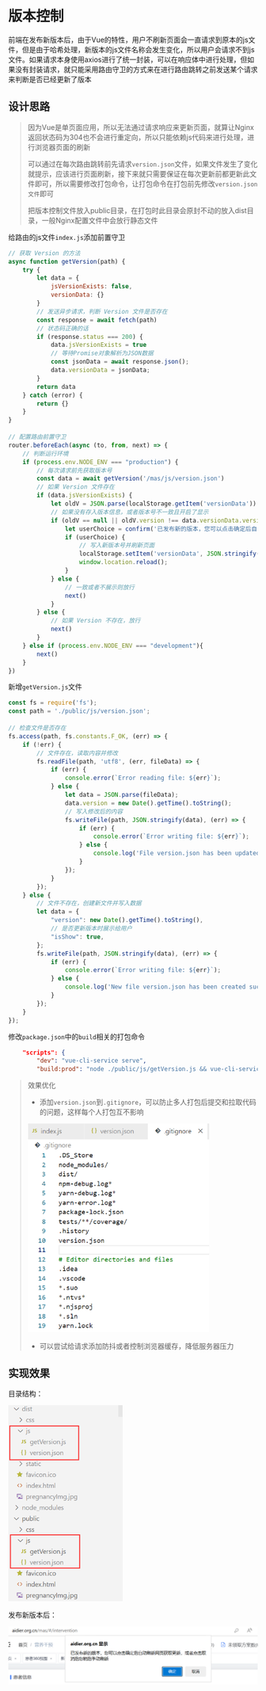 # 版本控制

前端在发布新版本后，由于Vue的特性，用户不刷新页面会一直请求到原本的js文件，但是由于哈希处理，新版本的js文件名称会发生变化，所以用户会请求不到js文件。如果请求本身使用axios进行了统一封装，可以在响应体中进行处理，但如果没有封装请求，就只能采用路由守卫的方式来在进行路由跳转之前发送某个请求来判断是否已经更新了版本

## 设计思路

> 因为Vue是单页面应用，所以无法通过请求响应来更新页面，就算让Nginx返回状态码为304也不会进行重定向，所以只能依赖js代码来进行处理，进行浏览器页面的刷新
>
> 可以通过在每次路由跳转前先请求`version.json`文件，如果文件发生了变化就提示，应该进行页面刷新，接下来就只需要保证在每次更新前都更新此文件即可，所以需要修改打包命令，让打包命令在打包前先修改`version.json文件`即可
>
> 把版本控制文件放入public目录，在打包时此目录会原封不动的放入dist目录，一般Nginx配置文件中会放行静态文件

给路由的js文件`index.js`添加前置守卫

```js
// 获取 Version 的方法
async function getVersion(path) {
    try {
        let data = {
            jsVersionExists: false,
            versionData: {}
        }
        // 发送异步请求，判断 Version 文件是否存在
        const response = await fetch(path)
        // 状态码正确的话
        if (response.status === 200) {
            data.jsVersionExists = true
            // 等待Promise对象解析为JSON数据
            const jsonData = await response.json();
            data.versionData = jsonData;
        }
        return data
    } catch (error) {
        return {}
    }
}

// 配置路由前置守卫
router.beforeEach(async (to, from, next) => {
    // 判断运行环境
    if (process.env.NODE_ENV === "production") {
        // 每次请求前先获取版本号
        const data = await getVersion('/mas/js/version.json')
        // 如果 Version 文件存在
        if (data.jsVersionExists) {
            let oldV = JSON.parse(localStorage.getItem('versionData'))
            // 如果没有存入版本信息，或者版本号不一致且开启了显示
            if (oldV == null || oldV.version !== data.versionData.version && data.versionData.isShow) {
                let userChoice = confirm('已发布新的版本，您可以点击确定后自动刷新网页获取更新，或者点击取消后您稍后手动刷新')
                if (userChoice) {
                    // 写入新版本号并刷新页面
                    localStorage.setItem('versionData', JSON.stringify(data.versionData))
                    window.location.reload();
                }
            } else {
                // 一致或者不展示则放行
                next()
            }
        } else {
            // 如果 Version 不存在，放行
            next()
        }
    } else if (process.env.NODE_ENV === "development"){
        next()
    }
})
```

新增`getVersion.js`文件

```js
const fs = require('fs');
const path = './public/js/version.json';

// 检查文件是否存在
fs.access(path, fs.constants.F_OK, (err) => {
    if (!err) {
        // 文件存在，读取内容并修改
        fs.readFile(path, 'utf8', (err, fileData) => {
            if (err) {
                console.error(`Error reading file: ${err}`);
            } else {
                let data = JSON.parse(fileData);
                data.version = new Date().getTime().toString();
                // 写入修改后的内容
                fs.writeFile(path, JSON.stringify(data), (err) => {
                    if (err) {
                        console.error(`Error writing file: ${err}`);
                    } else {
                        console.log('File version.json has been updated successfully');
                    }
                });
            }
        });
    } else {
        // 文件不存在，创建新文件并写入数据
        let data = {
            "version": new Date().getTime().toString(),
            // 是否更新版本时展示给用户
            "isShow": true,
        };
        fs.writeFile(path, JSON.stringify(data), (err) => {
            if (err) {
                console.error(`Error writing file: ${err}`);
            } else {
                console.log('New file version.json has been created successfully');
            }
        });
    }
});
```

修改`package.json`中的`build`相关的打包命令

```json
    "scripts": {
        "dev": "vue-cli-service serve",
        "build:prod": "node ./public/js/getVersion.js && vue-cli-service build",
```

> 效果优化
>
> - 添加`version.json`到`.gitignore`，可以防止多人打包后提交和拉取代码的问题，这样每个人打包互不影响
>
> <img src="img/版本控制/image-20240111164303905.png" alt="image-20240111164303905" style="zoom:67%;" />
>
> - 可以尝试给请求添加防抖或者控制浏览器缓存，降低服务器压力

## 实现效果

目录结构：

<img src="img/版本控制/image-20240111164650222.png" alt="image-20240111164650222" style="zoom:67%;" />

发布新版本后：

<img src="img/版本控制/image-20240110221657817.png" alt="image-20240110221657817" style="zoom:67%;" />

